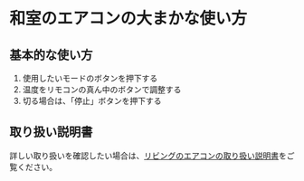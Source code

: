 # 和室のエアコンの大まかな使い方

## 基本的な使い方
1. 使用したいモードのボタンを押下する
2. 温度をリモコンの真ん中のボタンで調整する
3. 切る場合は、「停止」ボタンを押下する

## 取り扱い説明書
詳しい取り扱いを確認したい場合は、[リビングのエアコンの取り扱い説明書](https://jp.sharp/support/air_con/doc/ac282_222fd_mn.pdf)をご覧ください。
